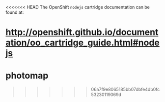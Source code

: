 <<<<<<< HEAD
The OpenShift `nodejs` cartridge documentation can be found at:

http://openshift.github.io/documentation/oo_cartridge_guide.html#nodejs
=======
# photomap
>>>>>>> 06a7f9e8065185bb07dbfe4db0fc53230119069d
